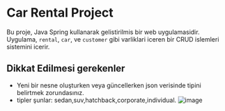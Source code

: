 # Car Rental Project

Bu proje, Java Spring kullanarak gelistirilmis bir web uygulamasidir. Uygulama, `rental`, `car`, ve `customer` gibi varliklari iceren bir CRUD islemleri sistemini icerir. 

## Dikkat Edilmesi gerekenler 

- Yeni bir nesne oluşturken veya güncellerken json verisinde tipini belirtmek zorundasınız.
- tipler şunlar: sedan,suv,hatchback,corporate,individual.
  ![image](https://github.com/user-attachments/assets/dce1d5cf-93d3-4949-b243-f374e408f45e)























